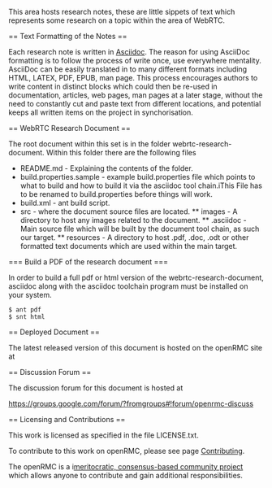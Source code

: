This area hosts research notes, these are little sippets of text which represents some research on a topic within the area of WebRTC. 

== Text Formatting of the Notes ==

Each research note is written in [Asciidoc](http://www.methods.co.nz/asciidoc/). The reason for using AsciiDoc formatting is to follow the process of write once, use everywhere mentality. AsciiDoc can be easily translated in to many different formats including HTML, LATEX, PDF, EPUB, man page. This process encourages authors to write content in distinct blocks which could then be re-used in documentation, articles, web pages, man pages at a later stage, without the need to constantly cut and paste text from different locations, and potential keeps all written items on the project in synchorisation.

== WebRTC Research Document ==

The root document within this set is in the folder webrtc-research-document. Within this folder there are the following files

* README.md - Explaining the contents of the folder.
* build.properties.sample - example build.properties file which points to what to build and how to build it via the asciidoc tool chain.iThis File has to be renamed to build.properties before things will work.
* build.xml - ant build script.
* src - where the document source files are located.
** images - A directory to host any images related to the document.
** <name-of-research-document>.asciidoc - Main source file which will be built by the document tool chain, as such our target.
** resources - A directory to host .pdf, .doc, .odt or other formatted text documents which are used within the main target.

=== Build a PDF of the research document ===

In order to build a full pdf or html version of the webrtc-research-document, asciidoc along with the asciidoc toolchain program must be installed on your system. 

    $ ant pdf
    $ snt html

== Deployed Document ==

The latest released version of this document is hosted on the openRMC site at

== Discussion Forum ==

The discussion forum for this document is hosted at

https://groups.google.com/forum/?fromgroups#!forum/openrmc-discuss 

== Licensing and Contributions ==

This work is licensed as specified in the file LICENSE.txt. 

To contribute to this work on openRMC, please see page [Contributing](http://www.openrmc.org/contributing-to-openrmc). 

The openRMC is a i[meritocratic, consensus-based community project](http://www.openrmc.org/governance-model) which allows anyone to contribute and gain additional responsibilities.
